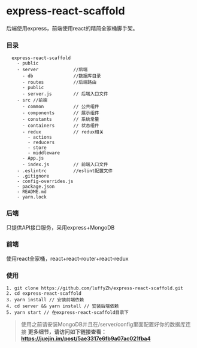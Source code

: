 # express-react-scaffold
后端使用express，前端使用react的精简全家桶脚手架。
### 目录
 ```
   express-react-scaffold
     - public
     - server             //后端
       - db               //数据库目录
       - routes           //后端路由
       - public
       - server.js        // 后端入口文件
     - src //前端
       - common           // 公共组件
       - components       // 展示组件
       - constants        // 系统常量
       - containers       // 状态组件
       - redux            // redux相关
         - actions
         - reducers
         - store
         - middleware
       - App.js
       - index.js         // 前端入口文件 
     - .eslintrc          //eslint配置文件
     - .gitignore
     - config-overrides.js
     - package.json
     - README.md
     - yarn.lock
  ```
### 后端
只提供API接口服务，采用express+MongoDB
### 前端
使用react全家桶，react+react-router+react-redux

### 使用
```
1. git clone https://github.com/luffyZh/express-react-scaffold.git
2. cd express-react-scaffold
3. yarn install // 安装前端依赖
4. cd server && yarn install // 安装后端依赖
5. yarn start // 在express-react-scaffold目录下
```
> 使用之前请安装MongoDB并且在/server/config里面配置好你的数据库连接
**更多细节，请访问如下链接查看：https://juejin.im/post/5ae3317e6fb9a07ac021fba4**